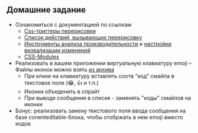 ## Домашние задание 

- Ознакомиться с документацией по ссылкам
   - [Css-триггеры перерисовки](https://csstriggers.com/)
   - [Список действий, вызывающих перерисовку](https://gist.github.com/paulirish/5d52fb081b3570c81e3a)
   - [Инструменты анализа производительности]( http://bit.ly/perfomance-tools) и [настройки визеализации изменений](http://bit.ly/render-settings )
   - [CSS-Modules](https://github.com/css-modules/css-modules)
- Реализовать в вашем приложении виртуальную клавиатуру emoji
   – Файлы иконок можно взять [из архива](https://drive.google.com/open?id=1L76xAN15qVtYj2lB1pag0SpPX878zQiU)
   - При клике на клавиатуру вставлять соотв "код" смайла в текстовое поле (:joy:, :+1: и т.п.)
   - Иконки объеденить в спрайт
   - При выводе сообщения в списке - заменять "коды" смайлов на иконки
- Бонус: реализовать замену текстового поля ввода сообщения на базе conenteditable-блока, чтобы отобржать в нем emoji вместо кодов
